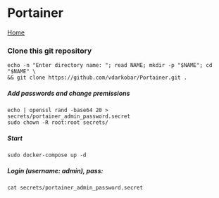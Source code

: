 # Portainer
  
<p align="left">
  <a href="https://github.com/vdarkobar/Home_Lab">Home</a>
</p>  
  
### Clone this git repository
```
echo -n "Enter directory name: "; read NAME; mkdir -p "$NAME"; cd "$NAME" \
&& git clone https://github.com/vdarkobar/Portainer.git .
```
<!-- If repo is private then add auth token-->
<!-- https://vdarkobar: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@github.com/vdarkobar/Portainer.git . -->
  
##### Add passwords and change premissions
```
echo | openssl rand -base64 20 > secrets/portainer_admin_password.secret
sudo chown -R root:root secrets/
```  
##### Start
```
sudo docker-compose up -d
```
##### Login (username: admin), pass:
```
cat secrets/portainer_admin_password.secret
```
